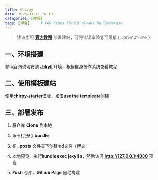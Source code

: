 ```yaml
---
title: Chirpy
date: 2024-03-11 16:10
categories: [教程]
tags: [博客]     # TAG names should always be lowercase
---
```


> 建议参照 [**官方教程**](https://chirpy.cotes.page/categories/tutorial/) 部署建站，可将错误率降低至最低
{: .prompt-info }


## 一、环境搭建

参照官网说明安装 [**Jekyll**](https://jekyllrb.com/docs/installation/) 环境，根据自身操作系统查看教程

## 二、使用模板建站

使用[**chirpy-starter**](https://github.com/cotes2020/chirpy-starter)模版，点击**use the templeate**创建

## 三、部署发布

1. 将仓库 **Clone** 到本地

2. 命令行执行 **bundle**

3. 在 **_posts** 文件夹下创建md文件（博文）

4. 本地预览，执行**bundle exec jekyll s**，然后访问 **<http://127.0.0.1:4000>** 预览

5. **Push** 仓库，**Github Page** 自动构建

